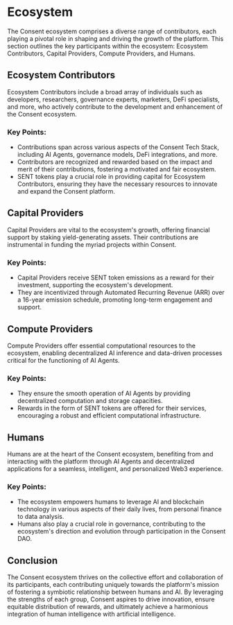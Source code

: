 # Ecosystem

The Consent ecosystem comprises a diverse range of contributors, each playing a pivotal role in shaping and driving the growth of the platform. This section outlines the key participants within the ecosystem: Ecosystem Contributors, Capital Providers, Compute Providers, and Humans.

## Ecosystem Contributors

Ecosystem Contributors include a broad array of individuals such as developers, researchers, governance experts, marketers, DeFi specialists, and more, who actively contribute to the development and enhancement of the Consent ecosystem.

### Key Points:

- Contributions span across various aspects of the Consent Tech Stack, including AI Agents, governance models, DeFi integrations, and more.
- Contributors are recognized and rewarded based on the impact and merit of their contributions, fostering a motivated and fair ecosystem.
- SENT tokens play a crucial role in providing capital for Ecosystem Contributors, ensuring they have the necessary resources to innovate and expand the Consent platform.

## Capital Providers

Capital Providers are vital to the ecosystem's growth, offering financial support by staking yield-generating assets. Their contributions are instrumental in funding the myriad projects within Consent.

### Key Points:

- Capital Providers receive SENT token emissions as a reward for their investment, supporting the ecosystem's development.
- They are incentivized through Automated Recurring Revenue (ARR) over a 16-year emission schedule, promoting long-term engagement and support.

## Compute Providers

Compute Providers offer essential computational resources to the ecosystem, enabling decentralized AI inference and data-driven processes critical for the functioning of AI Agents.

### Key Points:

- They ensure the smooth operation of AI Agents by providing decentralized computation and storage capacities.
- Rewards in the form of SENT tokens are offered for their services, encouraging a robust and efficient computational infrastructure.

## Humans

Humans are at the heart of the Consent ecosystem, benefiting from and interacting with the platform through AI Agents and decentralized applications for a seamless, intelligent, and personalized Web3 experience.

### Key Points:

- The ecosystem empowers humans to leverage AI and blockchain technology in various aspects of their daily lives, from personal finance to data analysis.
- Humans also play a crucial role in governance, contributing to the ecosystem's direction and evolution through participation in the Consent DAO.

## Conclusion

The Consent ecosystem thrives on the collective effort and collaboration of its participants, each contributing uniquely towards the platform's mission of fostering a symbiotic relationship between humans and AI. By leveraging the strengths of each group, Consent aspires to drive innovation, ensure equitable distribution of rewards, and ultimately achieve a harmonious integration of human intelligence with artificial intelligence.

